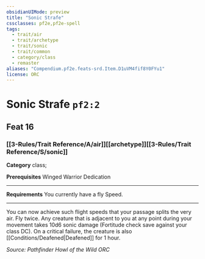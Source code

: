 ```yaml
---
obsidianUIMode: preview
title: "Sonic Strafe"
cssclasses: pf2e,pf2e-spell
tags:
  - trait/air
  - trait/archetype
  - trait/sonic
  - trait/common
  - category/class
  - remaster
aliases: "Compendium.pf2e.feats-srd.Item.D1uVM4fif8Y0FYu1"
license: ORC
---
```

# Sonic Strafe `pf2:2`
## Feat 16
### [[3-Rules/Trait Reference/A/air]][[archetype]][[3-Rules/Trait Reference/S/sonic]]

**Category** class; 



**Prerequisites** Winged Warrior Dedication
* * *
**Requirements** You currently have a fly Speed.

* * *

You can now achieve such flight speeds that your passage splits the very air. Fly twice. Any creature that is adjacent to you at any point during your movement takes 10d6 sonic damage (Fortitude check save against your class DC). On a critical failure, the creature is also [[Conditions/Deafened|Deafened]] for 1 hour.

*Source: Pathfinder Howl of the Wild*
*ORC*